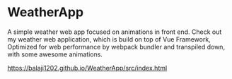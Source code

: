 # WeatherApp

A simple weather web app focused on animations in front end.
Check out my weather web application, which is build on top of Vue Framework, Optimized for web performance by webpack bundler and transpiled down, with some awesome animations.

https://balaji1202.github.io/WeatherApp/src/index.html
